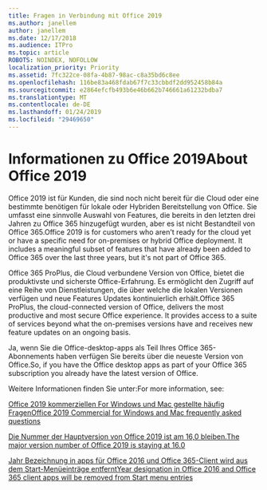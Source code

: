 ```yaml
---
title: Fragen in Verbindung mit Office 2019
ms.author: janellem
author: janellem
ms.date: 12/17/2018
ms.audience: ITPro
ms.topic: article
ROBOTS: NOINDEX, NOFOLLOW
localization_priority: Priority
ms.assetid: 7fc322ce-08fa-4b87-98ac-c8a35bd6c8ee
ms.openlocfilehash: 116be83a468fdab67f7c33cbbdf2dd952458b84a
ms.sourcegitcommit: e2864efcfb493b6e46b662b746661a61232bdba7
ms.translationtype: MT
ms.contentlocale: de-DE
ms.lasthandoff: 01/24/2019
ms.locfileid: "29469650"
---
```

# <a name="about-office-2019"></a><span data-ttu-id="71ad4-102">Informationen zu Office 2019</span><span class="sxs-lookup"><span data-stu-id="71ad4-102">About Office 2019</span></span>

<span data-ttu-id="71ad4-p101">Office 2019 ist für Kunden, die sind noch nicht bereit für die Cloud oder eine bestimmte benötigen für lokale oder Hybriden Bereitstellung von Office. Sie umfasst eine sinnvolle Auswahl von Features, die bereits in den letzten drei Jahren zu Office 365 hinzugefügt wurden, aber es ist nicht Bestandteil von Office 365.</span><span class="sxs-lookup"><span data-stu-id="71ad4-p101">Office 2019 is for customers who aren't ready for the cloud yet or have a specific need for on-premises or hybrid Office deployment. It includes a meaningful subset of features that have already been added to Office 365 over the last three years, but it's not part of Office 365.</span></span>
  
<span data-ttu-id="71ad4-p102">Office 365 ProPlus, die Cloud verbundene Version von Office, bietet die produktivste und sicherste Office-Erfahrung. Es ermöglicht den Zugriff auf eine Reihe von Dienstleistungen, die über welche die lokalen Versionen verfügen und neue Features Updates kontinuierlich erhält.</span><span class="sxs-lookup"><span data-stu-id="71ad4-p102">Office 365 ProPlus, the cloud-connected version of Office, delivers the most productive and most secure Office experience. It provides access to a suite of services beyond what the on-premises versions have and receives new feature updates on an ongoing basis.</span></span>
  
<span data-ttu-id="71ad4-107">Ja, wenn Sie die Office-desktop-apps als Teil Ihres Office 365-Abonnements haben verfügen Sie bereits über die neueste Version von Office.</span><span class="sxs-lookup"><span data-stu-id="71ad4-107">So, if you have the Office desktop apps as part of your Office 365 subscription you already have the latest version of Office.</span></span>
  
<span data-ttu-id="71ad4-108">Weitere Informationen finden Sie unter:</span><span class="sxs-lookup"><span data-stu-id="71ad4-108">For more information, see:</span></span>
  
[<span data-ttu-id="71ad4-109">Office 2019 kommerziellen For Windows und Mac gestellte häufig Fragen</span><span class="sxs-lookup"><span data-stu-id="71ad4-109">Office 2019 Commercial for Windows and Mac frequently asked questions</span></span>](https://support.microsoft.com/help/4133312)
  
[<span data-ttu-id="71ad4-110">Die Nummer der Hauptversion von Office 2019 ist am 16,0 bleiben.</span><span class="sxs-lookup"><span data-stu-id="71ad4-110">The major version number of Office 2019 is staying at 16.0</span></span>](https://docs.microsoft.com/deployoffice/office2019/overview)
  
[<span data-ttu-id="71ad4-111">Jahr Bezeichnung in apps für Office 2016 und Office 365-Client wird aus dem Start-Menüeinträge entfernt</span><span class="sxs-lookup"><span data-stu-id="71ad4-111">Year designation in Office 2016 and Office 365 client apps will be removed from Start menu entries</span></span>](https://support.office.com/article/8fe5e052-76d2-49de-af30-2e84ed3da907.aspx)
  

